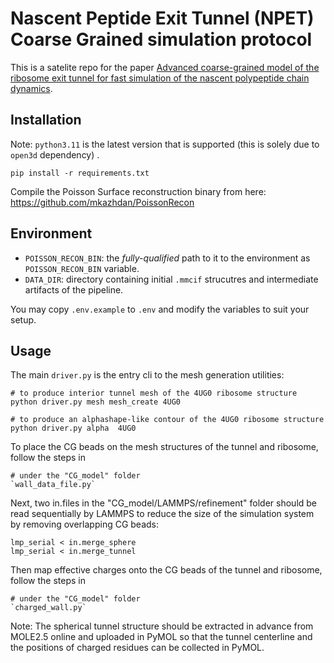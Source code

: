 # Nascent Peptide Exit Tunnel (NPET) Coarse Grained simulation protocol

This is a satelite repo for the paper [Advanced coarse-grained model of the ribosome exit tunnel for fast simulation of the nascent polypeptide chain dynamics](#biophys_url_to_be_added).

## Installation


Note: `python3.11` is the latest version that is supported (this is solely due to `open3d` dependency) .


```
pip install -r requirements.txt
```

Compile the Poisson Surface reconstruction binary from here: https://github.com/mkazhdan/PoissonRecon 


## Environment

- `POISSON_RECON_BIN`: the _fully-qualified_ path to it to the environment as `POISSON_RECON_BIN` variable.
- `DATA_DIR`: directory containing initial `.mmcif` strucutres and intermediate artifacts of the pipeline.

You may copy `.env.example` to `.env` and modify the variables to suit your setup.


## Usage

The main `driver.py` is the entry cli to the mesh generation utilities:
```
# to produce interior tunnel mesh of the 4UG0 ribosome structure
python driver.py mesh mesh_create 4UG0

# to produce an alphashape-like contour of the 4UG0 ribosome structure
python driver.py alpha  4UG0
```

To place the CG beads on the mesh structures of the tunnel and ribosome, follow the steps in 
```
# under the "CG_model" folder
`wall_data_file.py`
```

Next, two in.files in the "CG_model/LAMMPS/refinement" folder should be read sequentially by LAMMPS to reduce the size of the simulation system by removing overlapping CG beads:
```
lmp_serial < in.merge_sphere
lmp_serial < in.merge_tunnel
```

Then map effective charges onto the CG beads of the tunnel and ribosome, follow the steps in 
```
# under the "CG_model" folder
`charged_wall.py`
```
Note: The spherical tunnel structure should be extracted in advance from MOLE2.5 online and uploaded in PyMOL so that the tunnel centerline and the positions of charged residues can be collected in PyMOL.



